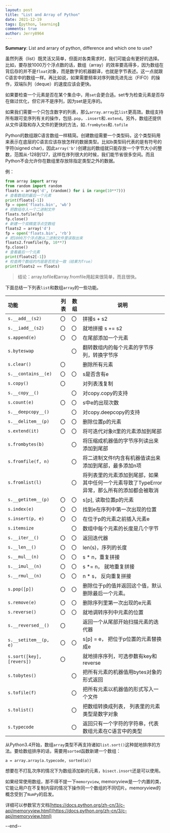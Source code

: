 ```yaml
---
layout: post
title: "List and Array of Python"
date: 2021-12-19
tags: [python, learning]
comments: true
author: Jerry8964
---
```



**Summary**: List and arrary of python, difference and which one to use?

虽然列表（list）既灵活又简单，但面对各类需求时，我们可能会有更好的选择。比如，要存放1000万个浮点数的话，数组（array）的效率要高得多，因为数组在背后存的并不是`float`对象，而是数字的机器翻译，也就是字节表述。这一点就跟C语言中的数组一样。再比如说，如果需要频率对序列做先进先出（FIFO）的操作，双端队列（deque）的速度应该会更快。

如果要检查一个元素是否在某个集合中，用`set`会更合适。set专为检查元素是否存在做过优化，但它并不是序列，因为set是无序的。



如果我们需要一个只包含数字的列表，那么`array.array`比`list`更高效。数组支持所有跟可变序列有关的操作，包括`.pop`，`.insert`和`.extend`。另外，数组还提供从文件读取和存入文件的更快的方法，如`.frombytes`和`.tofile`

Python的数组跟C语言数组一样精简。创建数组需要一个类型码，这个类型码用来表示在底层的C语言应该存放怎样的数据类型。比如b类型码代表的是有符号的字符(signed char)，因此`array('b')`创建出的数组就只能存放一个字节大小的整数，范围从-128到127，这样在序列很大的时候，我们能节省很多空间。而且Python不会允许你在数组里存放除指定类型之外的数据。

例：

```python	
from array import array
from random import random
floats = array('d', (random() for i in range(10**7)))
# 查看数组的最后一个元素
print(floats[-1])
fp = open('floats.bin', 'wb')
# 把数组存入一个二进制文件
floats.tofile(fp)
fp.close()
# 新建一个双精度浮点空数组
floats2 = array('d')
fp = open('floats.bin', 'rb')
# 把1000万个浮点数从二进制文件里读取出来
floats2.fromfile(fp, 10**7)
fp.close()
# 查看最后一个元素
print(floats2[-1])
# 检查两个数组的内容是否完全一致（结果为True）
print(floats2 == floats)
```

> 结论：array.tofile和array.fromfile用起来很简单，而且很快。



下面总结一下列表`list`和数组`array`的一些功能。

| 功能                      | 列表 | 数组 | 说明                                                         |
| :------------------------ | ---- | ---- | ------------------------------------------------------------ |
| `s.__add__(s2)`           | 〇   | 〇   | 拼接s + s2                                                   |
| `s.__iadd__(s2)`          | 〇   | 〇   | 就地拼接 s += s2                                             |
| `s.append(e)`             | 〇   | 〇   | 在尾部添加一个元素                                           |
| `s.byteswap`              |      | 〇   | 翻转数组内的每个元素的字节序列，转换字节序                   |
| `s.clear()`               | 〇   |      | 删除所有元素                                                 |
| `s.__contains__(e)`       | 〇   | 〇   | s是否含有e                                                   |
| `s.copy()`                | 〇   |      | 对列表浅复制                                                 |
| `s.__copy__()`            |      | 〇   | 对copy.copy的支持                                            |
| `s.count(e)`              | 〇   | 〇   | s中e的出现次数                                               |
| `s.__deepcopy__()`        |      | 〇   | 对copy.deepcopy的支持                                        |
| `s.__delitem__(p)`        | 〇   | 〇   | 删除位置p的元素                                              |
| `s.extend(it)`            | 〇   | 〇   | 将可迭代对象it里的元素添加到尾部                             |
| `s.frombytes(b)`          |      | 〇   | 将压缩成机器值的字节序列读出来添加到尾部                     |
| `s.fromfile(f, n)`        |      | 〇   | 将二进制文件f内含有机器值读出来添加到尾部，最多添加n项       |
| `s.fromlist(l)`           |      | 〇   | 将列表里的元素添加到尾部，如果其中任何一个元素导致了TypeError异常，那么所有的添加都会被取消 |
| `s.__getitem__(p)`        | 〇   | 〇   | s[p], 读取位置p的元素                                        |
| `s.index(e)`              | 〇   | 〇   | 找到e在序列中第一次出现的位置                                |
| `s.insert(p, e)`          | 〇   | 〇   | 在位于p的元素之前插入元素e                                   |
| `s.itemsize`              |      | 〇   | 数组中每个元素的长度是几个字节                               |
| `s.__iter__()`            | 〇   | 〇   | 返回迭代器                                                   |
| `s.__len__()`             | 〇   | 〇   | len(s)，序列的长度                                           |
| `s.__mul__(n)`            | 〇   | 〇   | s * n，重复拼接                                              |
| `s.__imul__(n)`           | 〇   | 〇   | s *= n， 就地重复拼接                                        |
| `s.__rmul__(n)`           | 〇   | 〇   | n * s， 反向重复拼接                                         |
| `s.pop([p])`              | 〇   | 〇   | 删除位于p的值并返回这个值，默认删除最后一个元素。            |
| `s.remove(e)`             | 〇   | 〇   | 删除序列里第一次出现的e元素                                  |
| `s.reverse()`             | 〇   | 〇   | 就地调转序列中元素的位置                                     |
| `s.__reversed__()`        | 〇   |      | 返回一个从尾部开始扫描元素的迭代器                           |
| `s.__setitem__(p, e)`     | 〇   | 〇   | s[p] = e， 把位于p位置的元素替换成e                          |
| `s.sort([key], [revers])` | 〇   |      | 就地排序序列，可选参数有key和reverse                         |
| `s.tobytes()`             |      | 〇   | 把所有元素的机器值用bytes对象的形式返回                      |
| `s.tofile(f)`             |      | 〇   | 把所有元素以机器值的形式写入一个文件                         |
| `s.tolist()`              |      | 〇   | 把数组转换成列表， 列表里的元素类型是数字对象                |
| `s.typecode`              |      | 〇   | 返回只有一个字符的字符串，代表数组元素在C语言中的类型        |



从Python3.4开始，数组`array`类型不再支持诸如`list.sort()`这种就地排序的方法。要给数组排序的话，需要用`sorted`函数新建一个数组：

`a = array.array(a.typecode, sorted(a))`

想要在不打乱次序的情况下为数组添加新的元素，`bisect.insort`还是可以使用。

如果经常使用数组，那不得不提一下`memoryview`, memoryview是一个内置的类，它能让用户在不复制内容的情况下操作同一个数组的不同切片。memoryview的概念受到了`NumPy`的启发。

详细可以参数官方文档[https://docs.python.org/zh-cn/3/c-api/memoryview.html](https://docs.python.org/zh-cn/3/c-api/memoryview.html)



--end--